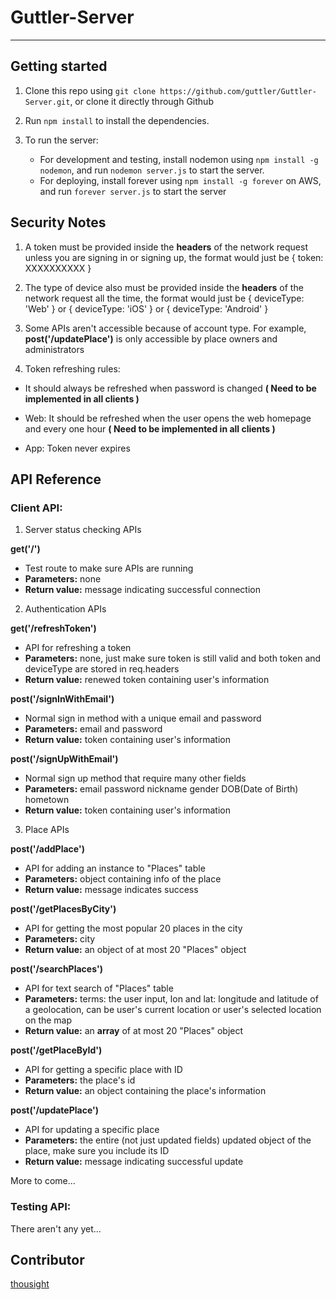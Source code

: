 # Guttler-Server

-----

## Getting started

1. Clone this repo using `git clone https://github.com/guttler/Guttler-Server.git`, or clone it directly through Github

2. Run `npm install` to install the dependencies.

3. To run the server:
   - For development and testing, install nodemon using `npm install -g nodemon`, and run `nodemon server.js` to start the server.
   - For deploying, install forever using `npm install -g forever` on AWS, and run `forever server.js` to start the server

## Security Notes

1. A token must be provided inside the **headers** of the network request unless you are signing in or signing up, the format would just be { token: XXXXXXXXXX }

2. The type of device also must be provided inside the **headers** of the network request all the time, the format would just be { deviceType: 'Web' } or { deviceType: 'iOS' } or { deviceType: 'Android' }

3. Some APIs aren't accessible because of account type. For example, **post('/updatePlace')** is only accessible by place owners and administrators

4. Token refreshing rules:

  - It should always be refreshed when password is changed **( Need to be implemented in all clients )**

  - Web: It should be refreshed when the user opens the web homepage and every one hour **( Need to be implemented in all clients )**

  - App: Token never expires

## API Reference

### Client API:

1. Server status checking APIs

 **get('/')**
 - Test route to make sure APIs are running
 - **Parameters:** none
 - **Return value:** message indicating successful connection

2. Authentication APIs

  **get('/refreshToken')**
  - API for refreshing a token
  - **Parameters:** none, just make sure token is still valid and both token and deviceType are stored in req.headers
  - **Return value:** renewed token containing user's information

 **post('/signInWithEmail')**
 - Normal sign in method with a unique email and password
 - **Parameters:** email and password
 - **Return value:** token containing user's information

 **post('/signUpWithEmail')**
 - Normal sign up method that require many other fields
 - **Parameters:** email password nickname gender DOB(Date of Birth) hometown
 - **Return value:** token containing user's information

3. Place APIs

 **post('/addPlace')**
 - API for adding an instance to "Places" table
 - **Parameters:** object containing info of the place
 - **Return value:** message indicates success

 **post('/getPlacesByCity')**
 - API for getting the most popular 20 places in the city
 - **Parameters:** city
 - **Return value:** an object of at most 20 "Places" object

 **post('/searchPlaces')**
 - API for text search of "Places" table
 - **Parameters:** terms: the user input, lon and lat: longitude and latitude of a geolocation, can be user's current location or user's selected location on the map
 - **Return value:** an **array** of at most 20 "Places" object

 **post('/getPlaceById')**
 - API for getting a specific place with ID
 - **Parameters:** the place's id
 - **Return value:** an object containing the place's information

 **post('/updatePlace')**
 - API for updating a specific place
 - **Parameters:** the entire (not just updated fields) updated object of the place, make sure you include its ID
 - **Return value:** message indicating successful update


 More to come...

### Testing API:

 There aren't any yet...

## Contributor

[thousight](https://github.com/thousight)
